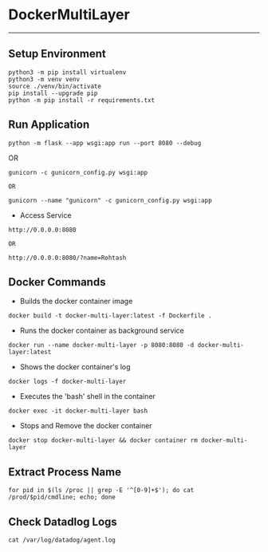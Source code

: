 # DockerMultiLayer

---

## Setup Environment
```shell
python3 -m pip install virtualenv
python3 -m venv venv
source ./venv/bin/activate
pip install --upgrade pip
python -m pip install -r requirements.txt 
```


## Run Application

```shell
python -m flask --app wsgi:app run --port 8080 --debug
```

OR

```shell
gunicorn -c gunicorn_config.py wsgi:app

OR

gunicorn --name "gunicorn" -c gunicorn_config.py wsgi:app
```

- Access Service
```shell
http://0.0.0.0:8080

OR

http://0.0.0.0:8080/?name=Rohtash
```


## Docker Commands

- Builds the docker container image

```shell
docker build -t docker-multi-layer:latest -f Dockerfile .
```

- Runs the docker container as background service

```shell
docker run --name docker-multi-layer -p 8080:8080 -d docker-multi-layer:latest
```

- Shows the docker container's log

```shell
docker logs -f docker-multi-layer
```

- Executes the 'bash' shell in the container

```shell
docker exec -it docker-multi-layer bash
```

- Stops and Remove the docker container

```shell
docker stop docker-multi-layer && docker container rm docker-multi-layer
```

## Extract Process Name
```shell
for pid in $(ls /proc || grep -E '^[0-9]+$'); do cat /prod/$pid/cmdline; echo; done
```

## Check Datadlog Logs
```shell
cat /var/log/datadog/agent.log
```
